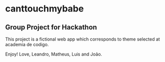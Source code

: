 # canttouchmybabe

## Group Project for Hackathon
 
This project is a fictional web app which corresponds to theme selected at academia de codigo. 

Enjoy! 
Love,
Leandro, Matheus, Luis and João.
